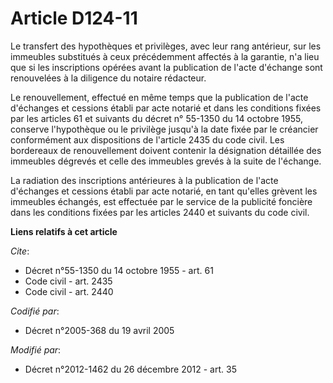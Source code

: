 # Article D124-11

Le transfert des hypothèques et privilèges, avec leur rang antérieur, sur les immeubles substitués à ceux précédemment
affectés à la garantie, n'a lieu que si les inscriptions opérées avant la publication de l'acte d'échange sont renouvelées à
la diligence du notaire rédacteur. 

Le renouvellement, effectué en même temps que la publication de l'acte d'échanges et cessions établi par acte notarié et dans
les conditions fixées par les articles 61 et suivants du décret n° 55-1350 du 14 octobre 1955, conserve l'hypothèque ou le
privilège jusqu'à la date fixée par le créancier conformément aux dispositions de l'article 2435 du code civil. Les
bordereaux de renouvellement doivent contenir la désignation détaillée des immeubles dégrevés et celle des immeubles grevés à
la suite de l'échange. 

La radiation des inscriptions antérieures à la publication de l'acte d'échanges et cessions établi par acte notarié, en tant
qu'elles grèvent les immeubles échangés, est effectuée par le service de la publicité foncière dans les conditions fixées par
les articles 2440 et suivants du code civil.

**Liens relatifs à cet article**

_Cite_:

  - Décret n°55-1350 du 14 octobre 1955 - art. 61
  - Code civil - art. 2435
  - Code civil - art. 2440

_Codifié par_:

  - Décret n°2005-368 du 19 avril 2005

_Modifié par_:

  - Décret n°2012-1462 du 26 décembre 2012 - art. 35
